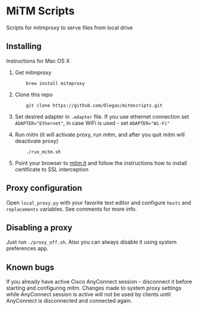 # MiTM Scripts

Scripts for mitmproxy to serve files from local drive

## Installing

Instructions for Mac OS X

 1. Get mitmproxy

    ```
        brew install mitmproxy
    ```

 2. Clone this repo

    ```
        git clone https://github.com/Olegas/mitmscripts.git
    ```
     
 3. Set desired adapter in `.adapter` file. If you use ethernet connection set `ADAPTER="Ethernet"`, 
    in case WiFi is used - set `ADAPTER="Wi-Fi"`
    
 4. Run mitm (it will activate proxy, run mitm, and after you quit mitm will deactivate proxy)
 
    ```
        ./run_mitm.sh
    ```

 5. Point your browser to [mitm.it](http://mitm.it) and follow the instructions how to install certificate to SSL interception
 
## Proxy configuration

Open `local_proxy.py` with your favorite text editor and configure `hosts` and `replacements` variables. 
See comments for more info.

## Disabling a proxy

Just run ```./proxy_off.sh```. Also you can always disable it using system preferences app.

## Known bugs

If you already have active Cisco AnyConnect session - disconnect it before starting and configuring mitm.
Changes made to system proxy settings while AnyConnect session is active will not be used by clients until AnyConnect is disconnected and connected again.  
 